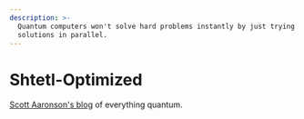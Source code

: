```yaml
---
description: >-
  Quantum computers won't solve hard problems instantly by just trying all
  solutions in parallel.
---
```


# Shtetl-Optimized

[Scott Aaronson's blog](https://scottaaronson.blog/) of everything quantum.
